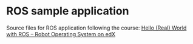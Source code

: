# ROS sample application

Source files for ROS application following the course:
[Hello (Real) World with ROS – Robot Operating System on edX](https://courses.edx.org/courses/course-v1:DelftX+ROS1x+3T2018/course/)
